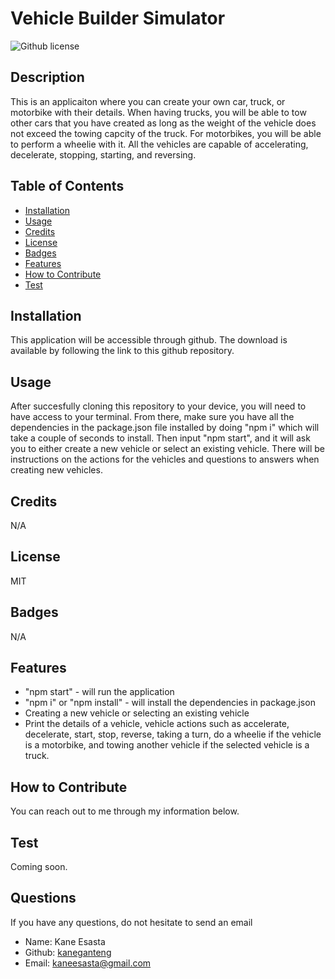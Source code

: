 # Vehicle Builder Simulator
  ![Github license](https://img.shields.io/badge/License-MIT-blue.svg)
  ## Description
  This is an applicaiton where you can create your own car, truck, or motorbike with their details. When having trucks, you will be able to tow other cars that you have created as long as the weight of the vehicle does not exceed the towing capcity of the truck. For motorbikes, you will be able to perform a wheelie with it. All the vehicles are capable of accelerating, decelerate, stopping, starting, and reversing.
  ## Table of Contents
  * [Installation](#installation)
  * [Usage](#usage)
  * [Credits](#credits)
  * [License](#license)
  * [Badges](#badges)
  * [Features](#features)
  * [How to Contribute](#howToContribute)
  * [Test](#test)
  ## Installation
  This application will be accessible through github. The download is available by following the link to this github repository.
  ## Usage
  After succesfully cloning this repository to your device, you will need to have access to your terminal. From there, make sure you have all the dependencies in the package.json file installed by doing "npm i" which will take a couple of seconds to install. Then input "npm start", and it will ask you to either create a new vehicle or select an existing vehicle. There will be instructions on the actions for the vehicles and questions to answers when creating new vehicles.
  ## Credits
  N/A
  ## License
  MIT
  ## Badges
  N/A
  ## Features
  * "npm start" - will run the application
  * "npm i" or "npm install" - will install the dependencies in package.json
  * Creating a new vehicle or selecting an existing vehicle
  * Print the details of a vehicle, vehicle actions such as accelerate, decelerate, start, stop, reverse, taking a turn, do a wheelie if the vehicle is a motorbike, and towing another vehicle if the selected vehicle is a truck.
  ## How to Contribute
  You can reach out to me through my information below.
  ## Test
  Coming soon.
  ## Questions
  If you have any questions, do not hesitate to send an email
  * Name: Kane Esasta
  * Github: [kaneganteng](https://github.com/kaneganteng)
  * Email: kaneesasta@gmail.com
